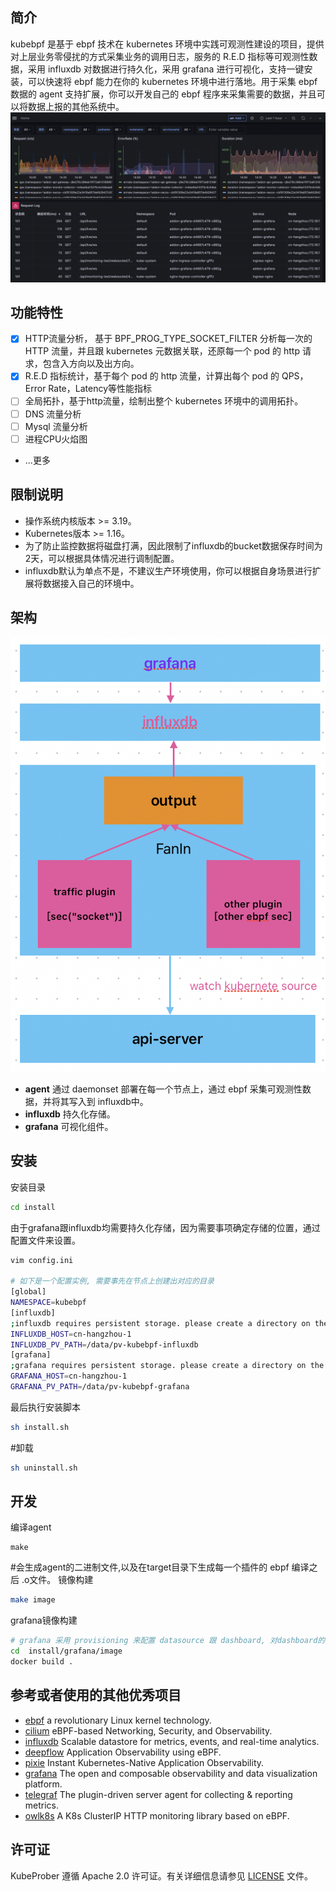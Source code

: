 ## 简介
kubebpf 是基于 ebpf 技术在 kubernetes 环境中实践可观测性建设的项目，提供对上层业务零侵扰的方式采集业务的调用日志，服务的 R.E.D 指标等可观测性数据，采用 influxdb 对数据进行持久化，采用 grafana 进行可视化，支持一键安装，可以快速将 ebpf 能力在你的 kubernetes 环境中进行落地。用于采集 ebpf 数据的 agent 支持扩展，你可以开发自己的 ebpf 程序来采集需要的数据，并且可以将数据上报的其他系统中。
![Dashboard](./docs/assets/dashboard.png)
## 功能特性
- [x] HTTP流量分析， 基于 BPF_PROG_TYPE_SOCKET_FILTER 分析每一次的 HTTP 流量，并且跟 kubernetes 元数据关联，还原每一个 pod 的 http 请求，包含入方向以及出方向。
- [x] R.E.D 指标统计，基于每个 pod 的 http 流量，计算出每个 pod 的 QPS，Error Rate，Latency等性能指标
- [ ] 全局拓扑，基于http流量，绘制出整个 kubernetes 环境中的调用拓扑。
- [ ] DNS 流量分析
- [ ] Mysql 流量分析
- [ ] 进程CPU火焰图
- ...更多
## 限制说明
- 操作系统内核版本 >= 3.19。
- Kubernetes版本 >= 1.16。
- 为了防止监控数据将磁盘打满，因此限制了influxdb的bucket数据保存时间为2天，可以根据具体情况进行调制配置。
- influxdb默认为单点不是，不建议生产环境使用，你可以根据自身场景进行扩展将数据接入自己的环境中。
## 架构
![Architecture](./docs/assets/architecture.png)
- **agent**  通过 daemonset 部署在每一个节点上，通过 ebpf 采集可观测性数据，并将其写入到 influxdb中。
- **influxdb** 持久化存储。
- **grafana** 可视化组件。
## 安装
安装目录
``` bash
cd install
```
由于grafana跟influxdb均需要持久化存储，因为需要事项确定存储的位置，通过配置文件来设置。
``` bash
vim config.ini

# 如下是一个配置实例, 需要事先在节点上创建出对应的目录
[global]
NAMESPACE=kubebpf
[influxdb]
;influxdb requires persistent storage. please create a directory on the node
INFLUXDB_HOST=cn-hangzhou-1
INFLUXDB_PV_PATH=/data/pv-kubebpf-influxdb
[grafana]
;grafana requires persistent storage. please create a directory on the node
GRAFANA_HOST=cn-hangzhou-1
GRAFANA_PV_PATH=/data/pv-kubebpf-grafana
```
最后执行安装脚本
``` bash
sh install.sh
```
#卸载
``` bash
sh uninstall.sh
```
## 开发
编译agent
```
make
```
#会生成agent的二进制文件,以及在target目录下生成每一个插件的 ebpf 编译之后 .o文件。
镜像构建
```bash
make image
```
grafana镜像构建
``` bash
# grafana 采用 provisioning 来配置 datasource 跟 dashboard, 对dashboard的修改需要重新构建grafana镜像。
cd  install/grafana/image
docker build .
```
## 参考或者使用的其他优秀项目
- [ebpf](https://ebpf.io/) a revolutionary Linux kernel technology.
- [cilium](https://github.com/cilium/cilium) eBPF-based Networking, Security, and Observability.
- [influxdb](https://github.com/influxdata/influxdb) Scalable datastore for metrics, events, and real-time analytics.
- [deepflow](https://github.com/deepflowio/deepflow) Application Observability using eBPF.
- [pixie](https://github.com/pixie-io/pixie) Instant Kubernetes-Native Application Observability.
- [grafana](https://github.com/grafana/grafana) The open and composable observability and data visualization platform.
- [telegraf](https://github.com/influxdata/telegraf) The plugin-driven server agent for collecting & reporting metrics.
- [owlk8s](https://github.com/est357/owlk8s) A K8s ClusterIP HTTP monitoring library based on eBPF.
## 许可证
KubeProber 遵循 Apache 2.0 许可证。有关详细信息请参见 [LICENSE](LICENSE) 文件。
